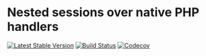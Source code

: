# Nested sessions over native PHP handlers
[![Latest Stable Version](https://poser.pugx.org/spiral/session/version)](https://packagist.org/packages/spiral/session)
[![Build Status](https://travis-ci.org/spiral/session.svg?branch=master)](https://travis-ci.org/spiral/session)
[![Codecov](https://codecov.io/gh/spiral/session/branch/master/graph/badge.svg)](https://codecov.io/gh/spiral/session/)
